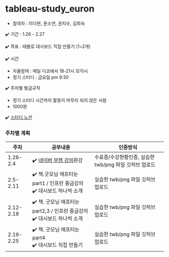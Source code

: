 # tableau-study_euron

* 참여자 : 이다현, 문소연, 권지수, 김희숙 

✔️ 기간 : 1.26 - 2.27 

✔️ 목표 : 태블로 대시보드 직접 만들기 (1~2개)

✔️ 시간 
  * 자율참여 : 매일 디코에서 18-21시 모각시 
  * 정기 스터디 : 금요일 pm 9:30 

✔️ 주차별 벌금규칙
   * 정기 스터디 시간까지 활동이 마무리 되지 않은 사람
   * 1000원 

✔️ [스터디 노션](https://manywisdomhope.notion.site/tableau-b6dd612938f445fdbc0c6244ba735d3d)


### 주차별 계획 

|주차|공부내용|인증방식|
|---|---|---|
|1.26-2.4| ✔️  [네이버 부캠 강의](https://www.boostcourse.org/ds121)완강 <br/> | 수료증/수강현황인증, 실습한 twb/png 파일 깃허브 업로드  |
|2.5-2.11| ✔️ 책.굿모닝 애프터눈 part1 / 인프런 중급강의 <br/> ✔️ 대시보드 하나씩 소개 | 실습한 twb/png 파일 깃허브 업로드 |
|2.12-2.18| ✔️  책. 굿모닝 애프터눈 part2,3 / 인프런 중급강의 <br/>  ✔️ 대시보드 하나씩 소개 | 실습한 twb/png 파일 깃허브 업로드   |
|2.19-2.25| ✔️  책. 굿모닝 애프터눈 part4 <br/> ✔️ 대시보드 직접 만들기 | 실습한 twb/png 파일 깃허브 업로드   |

